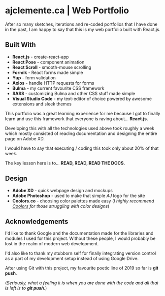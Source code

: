 # ajclemente.ca | Web Portfolio
After so many sketches, iterations and re-coded portfolios that I have done in the past, I am happy to say that this is my web portfolio built with React.js.

## Built With
* **React.js** - create-react-app
* **React Pose** - component animation
* **React Scroll** - smooth-mouse scrolling
* **Formik** - React forms made simple
* **Yup** - form validation
* **Axios** - handle HTTP requests for forms 
* **Bulma** - my current favourite CSS framework
* **SASS** - customizing Bulma and other CSS stuff made simple
* **Visual Studio Code** - my text-editor of choice powered by awesome extensions and sleek themes

This portfolio was a great learning experience for me because I got to finally learn and use this framework that everyone is raving about... **React.js**.

Developing this with all the technologies used above took roughly a week which mostly consisted of reading documentation and designing the entire page on Adobe XD. 

I would have to say that executing / coding this took only about 20% of that week. 

The key lesson here is to... **READ, READ, READ THE DOCS**.

## Design
* **Adobe XD** - quick webpage design and mockups
* **Adobe Photoshop** - used to make that simple *AJ* logo for the site
* **Coolors.co** - choosing color palettes made easy (*I highly recommend [Coolors](https://coolors.co/) for those struggling with color designs*)

## Acknowledgements
I'd like to thank Google and the documentation made for the libraries and modules I used for this project. Without these people, I would probably be lost in the realm of modern web development. 

I'd also like to thank my stubborn self for finally integrating version control as a part of my development setup instead of using Google Drive.

After using Git with this project, my favourite poetic line of 2019 so far is **git push**.

(*Seriously, what a feeling it is when you are done with the code and all that is left is to **git push**.*)
